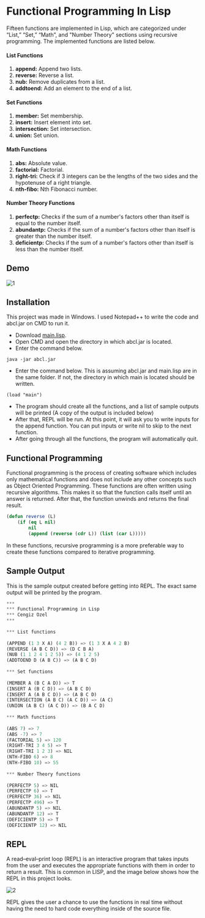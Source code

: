 # Functional Programming In Lisp  
  
Fifteen functions are implemented in Lisp, which are categorized under “List,” “Set,” “Math”, and "Number Theory" sections using recursive programming. The implemented functions are listed below.
  
#### List Functions
1. **append:** Append two lists.
2. **reverse:** Reverse a list.
3. **nub:** Remove duplicates from a list.
4. **addtoend:** Add an element to the end of a list.
  
#### Set Functions
1. **member:** Set membership.
2. **insert:** Insert element into set.
3. **intersection:** Set intersection.
4. **union:** Set union.
  
#### Math Functions
1. **abs:** Absolute value.
2. **factorial:** Factorial.
3. **right-tri:** Check if 3 integers can be the lengths of the two sides and the hypotenuse of a right triangle.
4. **nth-fibo:** Nth Fibonacci number.
  
#### Number Theory Functions
1. **perfectp:** Checks if the sum of a number's factors other than itself is equal to the number itself.
2. **abundantp:** Checks if the sum of a number's factors other than itself is greater than the number itself.
3. **deficientp:** Checks if the sum of a number's factors other than itself is less than the number itself.
  
## Demo
![1](https://user-images.githubusercontent.com/60388555/104777312-74e00680-5749-11eb-8222-49ed2d7a9226.PNG)

## Installation  
This project was made in Windows. I used Notepad++ to write the code and abcl.jar on CMD to run it.  
- Download 
[main.lisp](https://github.com/cengizozel/Functional-Programming-In-Lisp/archive/main.zip).
- Open CMD and open the directory in which abcl.jar is located.  
- Enter the command below.
```batch
java -jar abcl.jar
```
- Enter the command below. This is assuming abcl.jar and main.lisp are in the same folder. If not, the directory in which main is located should be written.  
```batch
(load "main")
```
- The program should create all the functions, and a list of sample outputs will be printed (A copy of the output is included below)  
- After that, REPL will be run. At this point, it will ask you to write inputs for the append function. You can put inputs or write nil to skip to the next function.  
- After going through all the functions, the program will automatically quit.

## Functional Programming
Functional programming is the process of creating software which includes only mathematical functions and does not include any other concepts such as Object Oriented Programming. These functions are often written using recursive algorithms. This makes it so that the function calls itself until an answer is returned. After that, the function unwinds and returns the final result.
```lisp
(defun reverse (L)
	(if (eq L nil)
		nil
		(append (reverse (cdr L)) (list (car L)))))
```
In these functions, recursive programming is a more preferable way to create these functions compared to iterative programming.
  
## Sample Output

This is the sample output created before getting into REPL. The exact same output will be printed by the program.  
 
```lisp 
***  
*** Functional Programming in Lisp  
*** Cengiz Ozel  
***  
  
*** List functions  
  
(APPEND (1 3 X A) (4 2 B)) => (1 3 X A 4 2 B)  
(REVERSE (A B C D)) => (D C B A)  
(NUB (1 1 2 4 1 2 5)) => (4 1 2 5)  
(ADDTOEND D (A B C)) => (A B C D)  
  
*** Set functions  
  
(MEMBER A (B C A D)) => T  
(INSERT A (B C D)) => (A B C D)  
(INSERT A (A B C D)) => (A B C D)  
(INTERSECTION (A B C) (A C D)) => (A C)  
(UNION (A B C) (A C D)) => (B A C D)  
  
*** Math functions  
  
(ABS 7) => 7  
(ABS -7) => 7  
(FACTORIAL 5) => 120  
(RIGHT-TRI 3 4 5) => T  
(RIGHT-TRI 1 2 3) => NIL  
(NTH-FIBO 6) => 8  
(NTH-FIBO 10) => 55  
  
*** Number Theory functions  
  
(PERFECTP 5) => NIL  
(PERFECTP 6) => T  
(PERFECTP 36) => NIL  
(PERFECTP 496) => T  
(ABUNDANTP 5) => NIL  
(ABUNDANTP 12) => T  
(DEFICIENTP 5) => T  
(DEFICIENTP 12) => NIL
```  

## REPL
A read–eval–print loop (REPL) is an interactive program that takes inputs from the user and executes the appropriate functions with them in order to return a result. This is common in LISP, and the image below shows how the REPL in this project looks.

![2](https://user-images.githubusercontent.com/60388555/104777419-9e992d80-5749-11eb-9501-5879d478df20.PNG)

REPL gives the user a chance to use the functions in real time without having the need to hard code everything inside of the source file.
